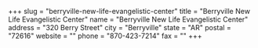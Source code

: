 +++
slug = "berryville-new-life-evangelistic-center"
title = "Berryville New Life Evangelistic Center"
name = "Berryville New Life Evangelistic Center"
address = "320 Berry Street"
city = "Berryville"
state = "AR"
postal = "72616"
website = ""
phone = "870-423-7214"
fax = ""
+++
